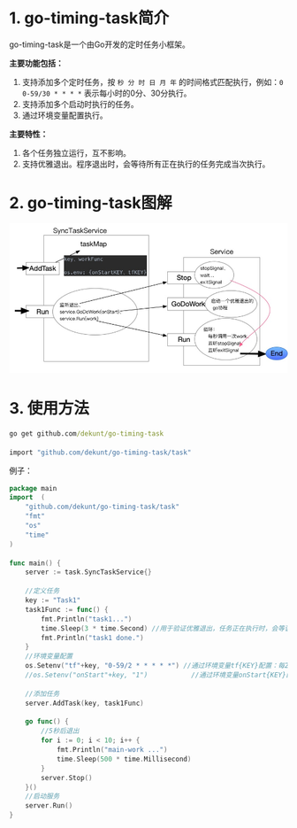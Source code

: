 
# 1. go-timing-task简介
go-timing-task是一个由Go开发的定时任务小框架。

**主要功能包括：**
1. 支持添加多个定时任务，按 `秒 分 时 日 月 年` 的时间格式匹配执行，例如：`0 0-59/30 * * * *` 表示每小时的0分、30分执行。
2. 支持添加多个启动时执行的任务。
3. 通过环境变量配置执行。

**主要特性：**
1. 各个任务独立运行，互不影响。
2. 支持优雅退出。程序退出时，会等待所有正在执行的任务完成当次执行。

# 2. go-timing-task图解
![图解](./doc/timing-task-arch.jpg)


# 3. 使用方法
```cmd
go get github.com/dekunt/go-timing-task

import "github.com/dekunt/go-timing-task/task"
```

例子：
```go
package main
import	(
    "github.com/dekunt/go-timing-task/task"
    "fmt"
    "os"
    "time"
)

func main() {
    server := task.SyncTaskService{}
	
    //定义任务
    key := "Task1"
    task1Func := func() {
        fmt.Println("task1...")
        time.Sleep(3 * time.Second) //用于验证优雅退出，任务正在执行时，会等该任务执行完再退出整个程序
        fmt.Println("task1 done.")
    }
    //环境变量配置
    os.Setenv("tf"+key, "0-59/2 * * * * *") //通过环境变量tf{KEY}配置：每2秒执行一次
    //os.Setenv("onStart"+key, "1")           //通过环境变量onStart{KEY}配置：启动时执行

    //添加任务
    server.AddTask(key, task1Func)

    go func() {
        //5秒后退出
        for i := 0; i < 10; i++ {
            fmt.Println("main-work ...")
            time.Sleep(500 * time.Millisecond)
        }
        server.Stop()
    }()
    //启动服务
    server.Run()
}
```

